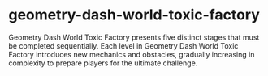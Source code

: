 # geometry-dash-world-toxic-factory
Geometry Dash World Toxic Factory presents five distinct stages that must be completed sequentially. Each level in Geometry Dash World Toxic Factory introduces new mechanics and obstacles, gradually increasing in complexity to prepare players for the ultimate challenge.
